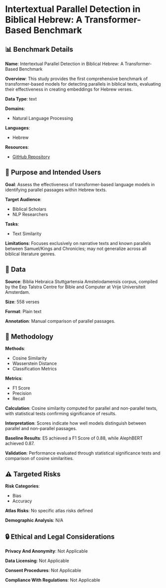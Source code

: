 # Intertextual Parallel Detection in Biblical Hebrew: A Transformer-Based Benchmark

## 📊 Benchmark Details

**Name**: Intertextual Parallel Detection in Biblical Hebrew: A Transformer-Based Benchmark

**Overview**: This study provides the first comprehensive benchmark of transformer-based models for detecting parallels in biblical texts, evaluating their effectiveness in creating embeddings for Hebrew verses.

**Data Type**: text

**Domains**:
- Natural Language Processing

**Languages**:
- Hebrew

**Resources**:
- [GitHub Repository](https://github.com/dmsmiley/detect-bh)

## 🎯 Purpose and Intended Users

**Goal**: Assess the effectiveness of transformer-based language models in identifying parallel passages within Hebrew texts.

**Target Audience**:
- Biblical Scholars
- NLP Researchers

**Tasks**:
- Text Similarity

**Limitations**: Focuses exclusively on narrative texts and known parallels between Samuel/Kings and Chronicles; may not generalize across all biblical literature genres.

## 💾 Data

**Source**: Biblia Hebraica Stuttgartensia Amstelodamensis corpus, compiled by the Eep Talstra Centre for Bible and Computer at Vrije Universiteit Amsterdam.

**Size**: 558 verses

**Format**: Plain text

**Annotation**: Manual comparison of parallel passages.

## 🔬 Methodology

**Methods**:
- Cosine Similarity
- Wasserstein Distance
- Classification Metrics

**Metrics**:
- F1 Score
- Precision
- Recall

**Calculation**: Cosine similarity computed for parallel and non-parallel texts, with statistical tests confirming significance of results.

**Interpretation**: Scores indicate how well models distinguish between parallel and non-parallel passages.

**Baseline Results**: E5 achieved a F1 Score of 0.88, while AlephBERT achieved 0.87.

**Validation**: Performance evaluated through statistical significance tests and comparison of cosine similarities.

## ⚠️ Targeted Risks

**Risk Categories**:
- Bias
- Accuracy

**Atlas Risks**:
No specific atlas risks defined

**Demographic Analysis**: N/A

## 🔒 Ethical and Legal Considerations

**Privacy And Anonymity**: Not Applicable

**Data Licensing**: Not Applicable

**Consent Procedures**: Not Applicable

**Compliance With Regulations**: Not Applicable
